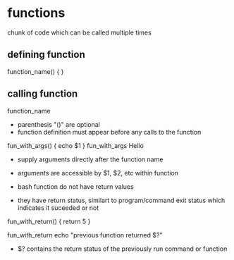 # functions
chunk of code which can be called multiple times

## defining function
function_name() {
  <commands>
}

## calling function
function_name

- parenthesis "()" are optional
- function definition must appear before any calls to the function

fun_with_args() {
  echo $1
}
fun_with_args Hello

- supply arguments directly after the function name
- arguments are accessible by $1, $2, etc within function

- bash function do not have return values
- they have return status, similart to program/command exit status which indicates it suceeded or not

fun_with_return() {
  return 5
}

fun_with_return
echo "previous function returned $?"

- $? contains the return status of the previously run command or function



